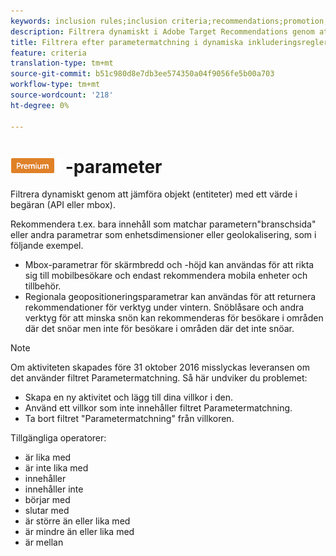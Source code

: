 ```yaml
---
keywords: inclusion rules;inclusion criteria;recommendations;promotion;promotions;dynamic filtering;dynamic;parameter matching
description: Filtrera dynamiskt i Adobe Target Recommendations genom att jämföra objekt (entiteter) med ett värde i begäran (API eller mbox).
title: Filtrera efter parametermatchning i dynamiska inkluderingsregler i Adobe Target Recommendations
feature: criteria
translation-type: tm+mt
source-git-commit: b51c980d8e7db3ee574350a04f9056fe5b00a703
workflow-type: tm+mt
source-wordcount: '218'
ht-degree: 0%

---
```



# ![Matchning av PREMIUM](/help/assets/premium.png) -parameter

Filtrera dynamiskt genom att jämföra objekt (entiteter) med ett värde i begäran (API eller mbox).

Rekommendera t.ex. bara innehåll som matchar parametern&quot;branschsida&quot; eller andra parametrar som enhetsdimensioner eller geolokalisering, som i följande exempel.

* Mbox-parametrar för skärmbredd och -höjd kan användas för att rikta sig till mobilbesökare och endast rekommendera mobila enheter och tillbehör.
* Regionala geopositioneringsparametrar kan användas för att returnera rekommendationer för verktyg under vintern. Snöblåsare och andra verktyg för att minska snön kan rekommenderas för besökare i områden där det snöar men inte för besökare i områden där det inte snöar.

>[!NOTE]
>
>Om aktiviteten skapades före 31 oktober 2016 misslyckas leveransen om det använder filtret Parametermatchning. Så här undviker du problemet:
>
>* Skapa en ny aktivitet och lägg till dina villkor i den.
>* Använd ett villkor som inte innehåller filtret Parametermatchning.
>* Ta bort filtret &quot;Parametermatchning&quot; från villkoren.


Tillgängliga operatorer:

* är lika med
* är inte lika med
* innehåller
* innehåller inte
* börjar med
* slutar med
* är större än eller lika med
* är mindre än eller lika med
* är mellan